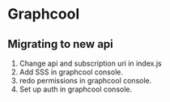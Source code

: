 # Graphcool

## Migrating to new api

1. Change api and subscription uri in index.js
2. Add SSS in graphcool console.
3. redo permissions in graphcool console.
4. Set up auth in graphcool console.
